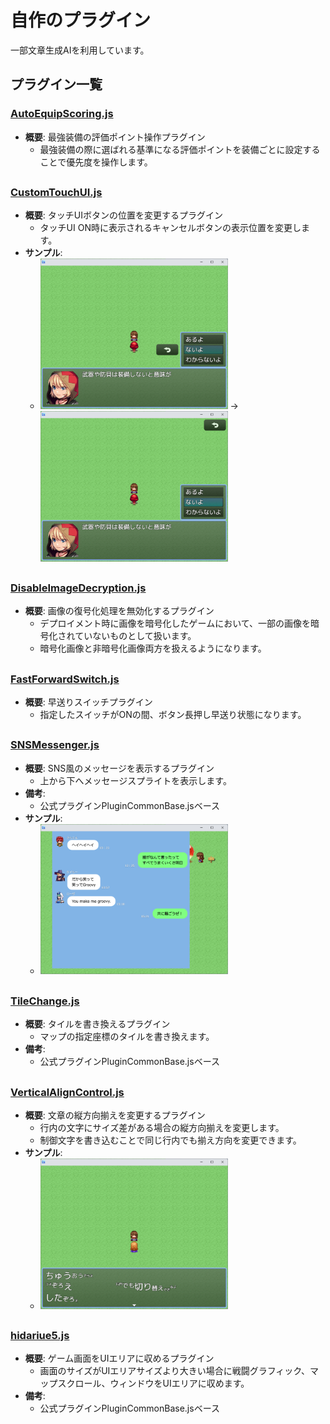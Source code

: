 # 自作のプラグイン
一部文章生成AIを利用しています。

## プラグイン一覧

### [AutoEquipScoring.js](./AutoEquipScoring.js)
- **概要**: 最強装備の評価ポイント操作プラグイン
    - 最強装備の際に選ばれる基準になる評価ポイントを装備ごとに設定することで優先度を操作します。

##
### [CustomTouchUI.js](./CustomTouchUI.js)
- **概要**: タッチUIボタンの位置を変更するプラグイン
    - タッチUI ON時に表示されるキャンセルボタンの表示位置を変更します。
- **サンプル**:
    - <img src="../manual/CustomTouchUI_01.png" alt="CustomTouchUI_01" width="300"> → <img src="../manual/CustomTouchUI_02.png" alt="CustomTouchUI_02" width="300">

##
### [DisableImageDecryption.js](./DisableImageDecryption.js)
- **概要**: 画像の復号化処理を無効化するプラグイン
    - デプロイメント時に画像を暗号化したゲームにおいて、一部の画像を暗号化されていないものとして扱います。
    - 暗号化画像と非暗号化画像両方を扱えるようになります。

##
### [FastForwardSwitch.js](./FastForwardSwitch.js)
- **概要**: 早送りスイッチプラグイン
    - 指定したスイッチがONの間、ボタン長押し早送り状態になります。

##
### [SNSMessenger.js](./SNSMessenger.js)
- **概要**: SNS風のメッセージを表示するプラグイン
    - 上から下へメッセージスプライトを表示します。
- **備考**:  
    - 公式プラグインPluginCommonBase.jsベース
- **サンプル**:
    - <img src="../manual/SNSMessenger_01.png" alt="SNSMessenger_01" width="300">

##
### [TileChange.js](./TileChange.js)
- **概要**: タイルを書き換えるプラグイン
    - マップの指定座標のタイルを書き換えます。
- **備考**:  
    - 公式プラグインPluginCommonBase.jsベース

##
### [VerticalAlignControl.js](./VerticalAlignControl.js)
- **概要**: 文章の縦方向揃えを変更するプラグイン
    - 行内の文字にサイズ差がある場合の縦方向揃えを変更します。
    - 制御文字を書き込むことで同じ行内でも揃え方向を変更できます。
- **サンプル**:
    - <img src="../manual/VerticalAlignControl_01.png" alt="VerticalAlignControl_01" width="300">

##
### [hidariue5.js](./hidariue5.js)
- **概要**: ゲーム画面をUIエリアに収めるプラグイン 
    - 画面のサイズがUIエリアサイズより大きい場合に戦闘グラフィック、マップスクロール、ウィンドウをUIエリアに収めます。
- **備考**:  
    - 公式プラグインPluginCommonBase.jsベース

